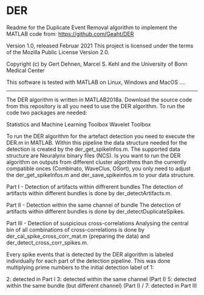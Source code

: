 # DER 
Readme for the Duplicate Event Removal algorithm to implement the MATLAB code from:
https://github.com/Geaht/DER

Version 1.0, released Februar 2021
This project is licensed under the terms of the Mozilla Public License Version 2.0.

Copyright (c) by Gert Dehnen, Marcel S. Kehl and the University of Bonn Medical Center

This software is tested with MATLAB on Linux, Windows and MacOS ....

------------------------------------------------------------------------------------------
The DER algorithm is written in MATLAB2018a. Download the source code from this repository
is all you need to use the DER algorithm. To run the code two packages are needed:

Statistics and Machine Learning Toolbox
Wavelet Toolbox


To run the DER algorithm for the artefact detection you need to execute the DER.m in MATLAB.
Within this pipeline the data structure needed for the detection is created by the der_get_spikeInfos.m.
The supported data structure are Neuralynx binary files (NCS). Is you want to run the DER algorithm
on outputs from different cluster algorithms than the currently compatible onces (Combinato, WaveClus,
OSort), you only need to adjust the der_get_spikeInfos.m and der_save_spikeinfos.m to your data structure.

Part I - Detection of artifacts within diffrerent bundles
The detection of artifacts within different bundles is done by der_detectArtifacts.m.

Part II - Detection within the same channel of bundle
The detection of artifacts within different bundles is done by der_detectDuplicateSpikes.

Part III - Detection of suspicious cross-correlations
Analysing the central bin of all combinations of cross-correlations is done by
der_cal_spike_cross_corr_mat.m (preparing the data) and der_detect_cross_corr_spikes.m.

Every spike events that is detected by the DER algorithm is labeled individually for each part of
the detection pipeline. This was done multiplying prime numbers to the initial detection label of 1:

2: detected in Part I
3: detected within the same channel (Part I)
5: detected within the same bundle (but different channel) (Part I) /
7: detected in Part III



